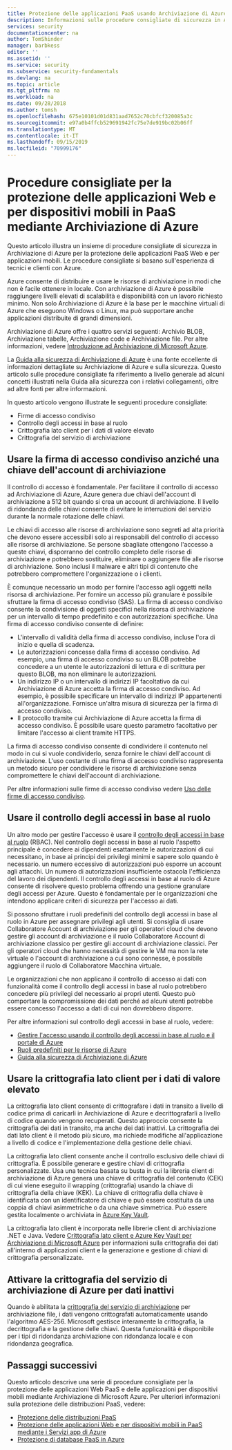 ```yaml
---
title: Protezione delle applicazioni PaaS usando Archiviazione di Azure | Microsoft Docs
description: Informazioni sulle procedure consigliate di sicurezza in Archiviazione di Azure per proteggere le applicazioni PaaS Web e per dispositivi mobili.
services: security
documentationcenter: na
author: TomShinder
manager: barbkess
editor: ''
ms.assetid: ''
ms.service: security
ms.subservice: security-fundamentals
ms.devlang: na
ms.topic: article
ms.tgt_pltfrm: na
ms.workload: na
ms.date: 09/28/2018
ms.author: tomsh
ms.openlocfilehash: 675e10101d01d831aad7652c70cbfcf320085a3c
ms.sourcegitcommit: e97a0b4ffcb529691942fc75e7de919bc02b06ff
ms.translationtype: MT
ms.contentlocale: it-IT
ms.lasthandoff: 09/15/2019
ms.locfileid: "70999176"
---
```

# <a name="best-practices-for-securing-paas-web-and-mobile-applications-using-azure-storage"></a>Procedure consigliate per la protezione delle applicazioni Web e per dispositivi mobili in PaaS mediante Archiviazione di Azure
Questo articolo illustra un insieme di procedure consigliate di sicurezza in Archiviazione di Azure per la protezione delle applicazioni PaaS Web e per applicazioni mobili. Le procedure consigliate si basano sull'esperienza di tecnici e clienti con Azure.

Azure consente di distribuire e usare le risorse di archiviazione in modi che non è facile ottenere in locale. Con archiviazione di Azure è possibile raggiungere livelli elevati di scalabilità e disponibilità con un lavoro richiesto minimo. Non solo Archiviazione di Azure è la base per le macchine virtuali di Azure che eseguono Windows o Linux, ma può supportare anche applicazioni distribuite di grandi dimensioni.

Archiviazione di Azure offre i quattro servizi seguenti: Archivio BLOB, Archiviazione tabelle, Archiviazione code e Archiviazione file. Per altre informazioni, vedere [Introduzione ad Archiviazione di Microsoft Azure](/azure/storage/common/storage-introduction).

La [Guida alla sicurezza di Archiviazione di Azure](/azure/storage/common/storage-security-guide) è una fonte eccellente di informazioni dettagliate su Archiviazione di Azure e sulla sicurezza. Questo articolo sulle procedure consigliate fa riferimento a livello generale ad alcuni concetti illustrati nella Guida alla sicurezza con i relativi collegamenti, oltre ad altre fonti per altre informazioni.

In questo articolo vengono illustrate le seguenti procedure consigliate:

- Firme di accesso condiviso
- Controllo degli accessi in base al ruolo
- Crittografia lato client per i dati di valore elevato
- Crittografia del servizio di archiviazione


## <a name="use-a-shared-access-signature-instead-of-a-storage-account-key"></a>Usare la firma di accesso condiviso anziché una chiave dell'account di archiviazione
Il controllo di accesso è fondamentale. Per facilitare il controllo di accesso ad Archiviazione di Azure, Azure genera due chiavi dell'account di archiviazione a 512 bit quando si crea un account di archiviazione. Il livello di ridondanza delle chiavi consente di evitare le interruzioni del servizio durante la normale rotazione delle chiavi. 

Le chiavi di accesso alle risorse di archiviazione sono segreti ad alta priorità che devono essere accessibili solo ai responsabili del controllo di accesso alle risorse di archiviazione. Se persone sbagliate ottengono l'accesso a queste chiavi, disporranno del controllo completo delle risorse di archiviazione e potrebbero sostituire, eliminare o aggiungere file alle risorse di archiviazione. Sono inclusi il malware e altri tipi di contenuto che potrebbero compromettere l'organizzazione o i clienti.

È comunque necessario un modo per fornire l'accesso agli oggetti nella risorsa di archiviazione. Per fornire un accesso più granulare è possibile sfruttare la firma di accesso condiviso (SAS). La firma di accesso condiviso consente la condivisione di oggetti specifici nella risorsa di archiviazione per un intervallo di tempo predefinito e con autorizzazioni specifiche. Una firma di accesso condiviso consente di definire:

- L'intervallo di validità della firma di accesso condiviso, incluse l'ora di inizio e quella di scadenza.
- Le autorizzazioni concesse dalla firma di accesso condiviso. Ad esempio, una firma di accesso condiviso su un BLOB potrebbe concedere a un utente le autorizzazioni di lettura e di scrittura per questo BLOB, ma non eliminare le autorizzazioni.
- Un indirizzo IP o un intervallo di indirizzi IP facoltativo da cui Archiviazione di Azure accetta la firma di accesso condiviso. Ad esempio, è possibile specificare un intervallo di indirizzi IP appartenenti all'organizzazione. Fornisce un'altra misura di sicurezza per la firma di accesso condiviso.
- Il protocollo tramite cui Archiviazione di Azure accetta la firma di accesso condiviso. È possibile usare questo parametro facoltativo per limitare l'accesso ai client tramite HTTPS.

La firma di accesso condiviso consente di condividere il contenuto nel modo in cui si vuole condividerlo, senza fornire le chiavi dell'account di archiviazione. L'uso costante di una firma di accesso condiviso rappresenta un metodo sicuro per condividere le risorse di archiviazione senza compromettere le chiavi dell'account di archiviazione.

Per altre informazioni sulle firme di accesso condiviso vedere [Uso delle firme di accesso condiviso](/azure/storage/common/storage-dotnet-shared-access-signature-part-1). 

## <a name="use-role-based-access-control"></a>Usare il controllo degli accessi in base al ruolo
Un altro modo per gestire l'accesso è usare il [controllo degli accessi in base al ruolo](/azure/role-based-access-control/overview) (RBAC). Nel controllo degli accessi in base al ruolo l'aspetto principale è concedere ai dipendenti esattamente le autorizzazioni di cui necessitano, in base ai principi dei privilegi minimi e sapere solo quando è necessario. un numero eccessivo di autorizzazioni può esporre un account agli attacchi. Un numero di autorizzazioni insufficiente ostacola l'efficienza del lavoro dei dipendenti. Il controllo degli accessi in base al ruolo di Azure consente di risolvere questo problema offrendo una gestione granulare degli accessi per Azure. Questo è fondamentale per le organizzazioni che intendono applicare criteri di sicurezza per l'accesso ai dati.

Si possono sfruttare i ruoli predefiniti del controllo degli accessi in base al ruolo in Azure per assegnare privilegi agli utenti. Si consiglia di usare Collaboratore Account di archiviazione per gli operatori cloud che devono gestire gli account di archiviazione e il ruolo Collaboratore Account di archiviazione classico per gestire gli account di archiviazione classici. Per gli operatori cloud che hanno necessità di gestire le VM ma non la rete virtuale o l'account di archiviazione a cui sono connesse, è possibile aggiungere il ruolo di Collaboratore Macchina virtuale.

Le organizzazioni che non applicano il controllo di accesso ai dati con funzionalità come il controllo degli accessi in base al ruolo potrebbero concedere più privilegi del necessario ai propri utenti. Questo può comportare la compromissione dei dati perché ad alcuni utenti potrebbe essere concesso l'accesso a dati di cui non dovrebbero disporre.

Per altre informazioni sul controllo degli accessi in base al ruolo, vedere:

- [Gestire l'accesso usando il controllo degli accessi in base al ruolo e il portale di Azure](/azure/role-based-access-control/role-assignments-portal)
- [Ruoli predefiniti per le risorse di Azure](/azure/role-based-access-control/built-in-roles)
- [Guida alla sicurezza di Archiviazione di Azure](/azure/storage/common/storage-security-guide) 

## <a name="use-client-side-encryption-for-high-value-data"></a>Usare la crittografia lato client per i dati di valore elevato
La crittografia lato client consente di crittografare i dati in transito a livello di codice prima di caricarli in Archiviazione di Azure e decrittografarli a livello di codice quando vengono recuperati. Questo approccio consente la crittografia dei dati in transito, ma anche dei dati inattivi. La crittografia dei dati lato client è il metodo più sicuro, ma richiede modifiche all'applicazione a livello di codice e l'implementazione della gestione delle chiavi.

La crittografia lato client consente anche il controllo esclusivo delle chiavi di crittografia. È possibile generare e gestire chiavi di crittografia personalizzate. Usa una tecnica basata su busta in cui la libreria client di archiviazione di Azure genera una chiave di crittografia del contenuto (CEK) di cui viene eseguito il wrapping (crittografia) usando la chiave di crittografia della chiave (KEK). La chiave di crittografia della chiave è identificata con un identificatore di chiave e può essere costituita da una coppia di chiavi asimmetriche o da una chiave simmetrica. Può essere gestita localmente o archiviata in [Azure Key Vault](/azure/key-vault/key-vault-overview).

La crittografia lato client è incorporata nelle librerie client di archiviazione .NET e Java. Vedere [Crittografia lato client e Azure Key Vault per Archiviazione di Microsoft Azure](/azure/storage/common/storage-client-side-encryption) per informazioni sulla crittografia dei dati all'interno di applicazioni client e la generazione e gestione di chiavi di crittografia personalizzate.

## <a name="enable-storage-service-encryption-for-data-at-rest"></a>Attivare la crittografia del servizio di archiviazione di Azure per dati inattivi
Quando è abilitata la [crittografia del servizio di archiviazione](/azure/storage/common/storage-service-encryption) per archiviazione file, i dati vengono crittografati automaticamente usando l'algoritmo AES-256. Microsoft gestisce interamente la crittografia, la decrittografia e la gestione delle chiavi. Questa funzionalità è disponibile per i tipi di ridondanza archiviazione con ridondanza locale e con ridondanza geografica.

## <a name="next-steps"></a>Passaggi successivi

Questo articolo descrive una serie di procedure consigliate per la protezione delle applicazioni Web PaaS e delle applicazioni per dispositivi mobili mediante Archiviazione di Microsoft Azure. Per ulteriori informazioni sulla protezione delle distribuzioni PaaS, vedere:

- [Protezione delle distribuzioni PaaS](paas-deployments.md)
- [Protezione delle applicazioni Web e per dispositivi mobili in PaaS mediante i Servizi app di Azure](paas-applications-using-app-services.md)
- [Protezione di database PaaS in Azure](paas-applications-using-sql.md)
